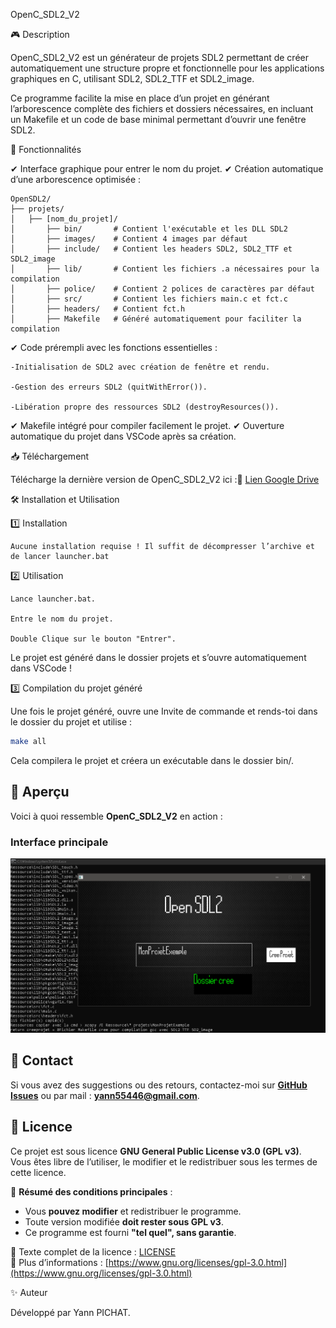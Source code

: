 OpenC_SDL2_V2

🎮 Description

OpenC_SDL2_V2 est un générateur de projets SDL2 permettant de créer automatiquement une structure propre et fonctionnelle pour les applications graphiques en C,
utilisant SDL2, SDL2_TTF et SDL2_image.

Ce programme facilite la mise en place d’un projet en générant l’arborescence complète des fichiers et dossiers nécessaires,
en incluant un Makefile et un code de base minimal permettant d’ouvrir une fenêtre SDL2.

🚀 Fonctionnalités

✔ Interface graphique pour entrer le nom du projet.
✔ Création automatique d’une arborescence optimisée :

    OpenSDL2/
    ├── projets/
    │   ├── [nom_du_projet]/
    │       ├── bin/       # Contient l'exécutable et les DLL SDL2
    │       ├── images/    # Contient 4 images par défaut
    │       ├── include/   # Contient les headers SDL2, SDL2_TTF et SDL2_image
    │       ├── lib/       # Contient les fichiers .a nécessaires pour la compilation
    │       ├── police/    # Contient 2 polices de caractères par défaut
    │       ├── src/       # Contient les fichiers main.c et fct.c
    │       ├── headers/   # Contient fct.h
    │       ├── Makefile   # Généré automatiquement pour faciliter la compilation

✔ Code prérempli avec les fonctions essentielles :

    -Initialisation de SDL2 avec création de fenêtre et rendu.
      
    -Gestion des erreurs SDL2 (quitWithError()).
      
    -Libération propre des ressources SDL2 (destroyResources()).
✔ Makefile intégré pour compiler facilement le projet.
✔ Ouverture automatique du projet dans VSCode après sa création.


📥 Téléchargement

Télécharge la dernière version de OpenC_SDL2_V2 ici :🔗 [Lien Google Drive](https://drive.google.com/file/d/1RpF-2GQvuJXWziB2b26X8CvhLq6mQRiT/view?usp=sharing)

🛠 Installation et Utilisation

1️⃣ Installation

    Aucune installation requise ! Il suffit de décompresser l’archive et de lancer launcher.bat

2️⃣ Utilisation

    Lance launcher.bat.
    
    Entre le nom du projet.
    
    Double Clique sur le bouton "Entrer".

Le projet est généré dans le dossier projets et s’ouvre automatiquement dans VSCode !

3️⃣ Compilation du projet généré

Une fois le projet généré, ouvre une Invite de commande et rends-toi dans le dossier du projet et utilise :
```sh
make all
```
Cela compilera le projet et créera un exécutable dans le dossier bin/.

## 📸 Aperçu

Voici à quoi ressemble **OpenC_SDL2_V2** en action :

### Interface principale
![Interface principale](screenshots/ScreenOpenSDL_V2.png)

## 📩 Contact
Si vous avez des suggestions ou des retours, contactez-moi sur **[GitHub Issues](https://github.com/yaya66659/BlocKeyboard/issues)** ou par mail : **yann55446@gmail.com**.  


## 📜 Licence

Ce projet est sous licence **GNU General Public License v3.0 (GPL v3)**.  
Vous êtes libre de l’utiliser, le modifier et le redistribuer sous les termes de cette licence.  

📌 **Résumé des conditions principales** :
- Vous **pouvez modifier** et redistribuer le programme.
- Toute version modifiée **doit rester sous GPL v3**.
- Ce programme est fourni **"tel quel", sans garantie**.  

🔗 Texte complet de la licence : [LICENSE](LICENSE)  
🔗 Plus d’informations : [https://www.gnu.org/licenses/gpl-3.0.html](https://www.gnu.org/licenses/gpl-3.0.html)  

✨ Auteur

Développé par Yann PICHAT.

